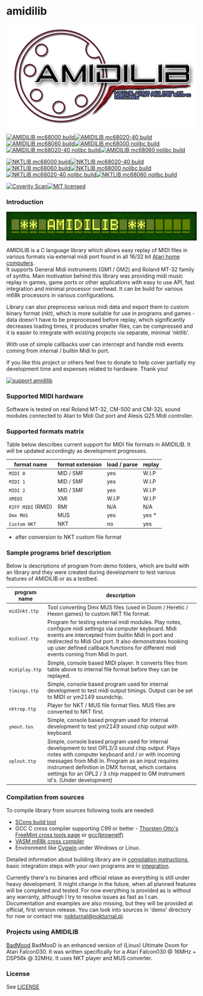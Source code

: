 # amidilib

[![AMIDILIB logo](../../../.gitbook/assets/amidilib_logo_no_bg.png)](https://github.com/mccoylstevens/Atari_ST_Sources/blob/tree.com/C/Pawe%C5%82%20G%C3%B3ralski%20\(n0kturnal\)/amidilib/images/amidilib_logo_no_bg.png)

[![AMIDILIB mc68000 build](https://github.com/n0kturnal/amidilib/actions/workflows/build-amidilib-000-libc.yml/badge.svg)](https://github.com/n0kturnal/amidilib/actions/workflows/build-amidilib-000-libc.yml)[![AMIDILIB mc68020-40 build](https://github.com/n0kturnal/amidilib/actions/workflows/build-amidilib-020-40-libc.yml/badge.svg)](https://github.com/n0kturnal/amidilib/actions/workflows/build-amidilib-020-40-libc.yml)[![AMIDILIB mc68060 build](https://github.com/n0kturnal/amidilib/actions/workflows/build-amidilib-060-libc.yml/badge.svg)](https://github.com/n0kturnal/amidilib/actions/workflows/build-amidilib-060-libc.yml)[![AMIDILIB mc68000 nolibc build](https://github.com/n0kturnal/amidilib/actions/workflows/build-amidilib-000-nolibc.yml/badge.svg)](https://github.com/n0kturnal/amidilib/actions/workflows/build-amidilib-000-nolibc.yml)[![AMIDILIB mc68020-40 nolibc build](https://github.com/n0kturnal/amidilib/actions/workflows/build-amidilib-020-40-nolibc.yml/badge.svg)](https://github.com/n0kturnal/amidilib/actions/workflows/build-amidilib-020-40-nolibc.yml)[![AMIDILIB mc68060 nolibc build](https://github.com/n0kturnal/amidilib/actions/workflows/build-amidilib-060-nolibc.yml/badge.svg)](https://github.com/n0kturnal/amidilib/actions/workflows/build-amidilib-060-nolibc.yml)

[![NKTLIB mc68000 build](https://github.com/n0kturnal/amidilib/actions/workflows/build-nktlib-000-libc.yml/badge.svg)](https://github.com/n0kturnal/amidilib/actions/workflows/build-nktlib-000-libc.yml)[![NKTLIB mc68020-40 build](https://github.com/n0kturnal/amidilib/actions/workflows/build-nktlib-020-40-libc.yml/badge.svg)](https://github.com/n0kturnal/amidilib/actions/workflows/build-nktlib-020-40-libc.yml)[![NKTLIB mc68060 build](https://github.com/n0kturnal/amidilib/actions/workflows/build-nktlib-060-libc.yml/badge.svg)](https://github.com/n0kturnal/amidilib/actions/workflows/build-nktlib-060-libc.yml)[![NKTLIB mc68000 nolibc build](https://github.com/n0kturnal/amidilib/actions/workflows/build-nktlib-000-nolibc.yml/badge.svg)](https://github.com/n0kturnal/amidilib/actions/workflows/build-nktlib-000-nolibc.yml)[![NKTLIB mc68020-40 nolibc build](https://github.com/n0kturnal/amidilib/actions/workflows/build-nktlib-020-40-nolibc.yml/badge.svg)](https://github.com/n0kturnal/amidilib/actions/workflows/build-nktlib-020-40-nolibc.yml)[![NKTLIB mc68060 nolibc build](https://github.com/n0kturnal/amidilib/actions/workflows/build-nktlib-060-nolibc.yml/badge.svg)](https://github.com/n0kturnal/amidilib/actions/workflows/build-nktlib-060-nolibc.yml)

[![Coverity Scan](https://scan.coverity.com/projects/13521/badge.svg)](https://scan.coverity.com/projects/n0kturnal-amidilib)[![MIT licensed](https://img.shields.io/badge/license-MIT-blue.svg)](license.md)

### Introduction

[![AMIDILIB logo](../../../.gitbook/assets/amidilib-mt32.png)](https://github.com/mccoylstevens/Atari_ST_Sources/blob/tree.com/C/Pawe%C5%82%20G%C3%B3ralski%20\(n0kturnal\)/amidilib/images/amidilib-mt32.png)

AMIDILIB is a C language library which allows easy replay of MIDI files in various formats via external midi port found in all 16/32 bit [Atari home computers](https://en.wikipedia.org/wiki/Atari_ST).\
It supports General Midi instruments (GM1 / GM2) and Roland MT-32 family of synths. Main motivation behind this library was providing midi music replay in games, game ports or other applications with easy to use API, fast integration and minimal processor overhead. It can be build for various m68k processors in various configurations.

Library can also preprocess various midi data and export them to custom binary format (nkt), which is more suitable for use in programs and games -\
data doesn't have to be preprocessed before replay, which significantly decreases loading times, it produces smaller files, can be compressed and it is easier to integrate with existing projects via separate, minimal 'nktlib'.

With use of simple callbacks user can intercept and handle midi events coming from internal / builtin Midi In port.

If you like this project or others feel free to donate to help cover partially my development time and expenses related to hardware. Thank you!

[![support amidilib](https://www.paypalobjects.com/en_US/i/btn/btn_donate_SM.gif)](https://www.paypal.com/donate/?hosted_button_id=UTEF2ABTDNSMC)

### Supported MIDI hardware

Software is tested on real Roland MT-32, CM-500 and CM-32L sound modules connected to Atari to Midi Out port and Alesis Q25 Midi controller.

### Supported formats matrix

Table below describes current support for MIDI file formats in AMIDILIB. It will be updated accordingly as development progresses.

| format name        | format extension | load / parse | replay |
| ------------------ | ---------------- | ------------ | ------ |
| `MIDI 0`           | MID / SMF        | yes          | W.I.P  |
| `MIDI 1`           | MID / SMF        | yes          | W.I.P  |
| `MIDI 2`           | MID / SMF        | yes          | W.I.P  |
| `XMIDI`            | XMI              | W.I.P        | W.I.P  |
| `RIFF MIDI` (RMID) | RMI              | N/A          | N/A    |
| `Dmx MUS`          | MUS              | yes          | yes \* |
| `Custom NKT`       | NKT              | no           | yes    |

* after conversion to NKT custom file format

### Sample programs brief description

Below is descriptions of program from demo folders, which are build with an library and they were created during development to test various features of AMIDILIB or as a testbed.

| program name   | description                                                                                                                                                                                                                                                                                                                                     |
| -------------- | ----------------------------------------------------------------------------------------------------------------------------------------------------------------------------------------------------------------------------------------------------------------------------------------------------------------------------------------------- |
| `mid2nkt.ttp`  | Tool converting Dmx MUS files (used in Doom / Heretic / Hexen games) to custom NKT file format.                                                                                                                                                                                                                                                 |
| `midiout.ttp`  | Program for testing external midi modules. Play notes, configure midi settings via computer keyboard. Midi events are intercepted from builtin Midi In port and redirected to Midi Out port. It also demonstrates hooking up user defined callback functions for different midi events coming from Midi In port.                                |
| `midiplay.ttp` | Simple, console based MIDI player. It converts files from table above to internal file format before they can be replayed.                                                                                                                                                                                                                      |
| `timings.ttp`  | Simple, console based program used for internal development to test midi output timings. Output can be set to MIDI or ym2149 soundchip.                                                                                                                                                                                                         |
| `nktrep.ttp`   | Player for NKT / MUS file format files. MUS files are converted to NKT first.                                                                                                                                                                                                                                                                   |
| `ymout.tos`    | Simple, console based program used for internal development to test ym2149 sound chip output with keyboard.                                                                                                                                                                                                                                     |
| `oplout.ttp`   | Simple, console based program used for internal development to test OPL2/3 sound chip output. Plays notes with computer keyboard and / or with incoming messages from Midi In. Program as an input requires instrument definition in DMX format, which contains settings for an OPL2 / 3 chip mapped to GM instrument id's. (Under development) |

### Compilation from sources

To compile library from sources following tools are needed:

* [SCons build tool](http://scons.org/)
* GCC C cross compiler supporting C99 or better - [Thorsten Otto's FreeMint cross tools page](https://tho-otto.de/crossmint.php) or [gcc(brownelf)](https://bitbucket.org/ggnkua/bigbrownbuild-git/src/master)
* [VASM m68k cross compiler](http://sun.hasenbraten.de/vasm/)
* Environment like [Cygwin](https://www.cygwin.com/) under Windows or Linux.

Detailed information about building library are in [compilation instructions](compilation.md), basic integration steps with your own programs are in [integration](integration.md).

Currently there's no binaries and official relase as everything is still under heavy development. It might change in the future, when all planned features will be completed and tested. For now everything is provided as is without any warranty, although I try to resolve issues as fast as I can. Documentation and examples are also missing, but they will be provided at official, first version release. You can look into sources in 'demo' directory for now or contact me: [nokturnal@nokturnal.pl](mailto:nokturnal@nokturnal.pl).

### Projects using AMIDILIB

[BadMood](http://www.leonik.net/dml/sec_bm.py) BadMooD is an enhanced version of (Linux) Ultimate Doom for Atari Falcon030. It was written specifically for a Atari Falcon030 @ 16MHz + DSP56k @ 32MHz. It uses NKT player and MUS converter.

### License

See [LICENSE](license.md)
